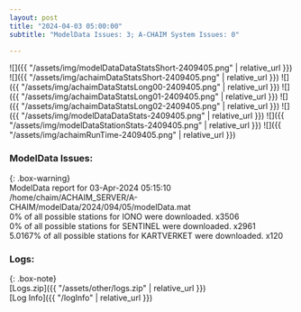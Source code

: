 ```yaml
---
layout: post
title: "2024-04-03 05:00:00"
subtitle: "ModelData Issues: 3; A-CHAIM System Issues: 0"

---
```


![]({{ "/assets/img/modelDataDataStatsShort-2409405.png" | relative_url }})
![]({{ "/assets/img/achaimDataStatsShort-2409405.png" | relative_url }})
![]({{ "/assets/img/achaimDataStatsLong00-2409405.png" | relative_url }})
![]({{ "/assets/img/achaimDataStatsLong01-2409405.png" | relative_url }})
![]({{ "/assets/img/achaimDataStatsLong02-2409405.png" | relative_url }})
![]({{ "/assets/img/modelDataDataStats-2409405.png" | relative_url }})
![]({{ "/assets/img/modelDataStationStats-2409405.png" | relative_url }})
![]({{ "/assets/img/achaimRunTime-2409405.png" | relative_url }})


### ModelData Issues:  
  
{: .box-warning}  
 ModelData report for 03-Apr-2024 05:15:10   
 /home/chaim/ACHAIM_SERVER/A-CHAIM/modelData/2024/094/05/modelData.mat   
 0% of all possible stations for IONO were downloaded. x3506   
 0% of all possible stations for SENTINEL were downloaded. x2961   
 5.0167% of all possible stations for KARTVERKET were downloaded. x120   
  


### Logs:  
  
{: .box-note}  
[Logs.zip]({{ "/assets/other/logs.zip" | relative_url }})  
[Log Info]({{ "/logInfo" | relative_url }})  

